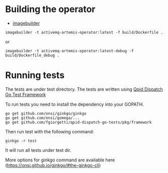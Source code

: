 # Building the operator

- [imagebuilder](https://github.com/openshift/imagebuilder)

```$xslt
imagebuilder -t activemq-artemis-operator:latest -f build/Dockerfile .
```

or

```$xslt
imagebuilder -t activemq-artemis-operator:latest-debug -f build/Dockerfile_debug .
```

# Running tests

The tests are under test directory. The tests are written using 
[Qpid Dispatch Go Test Framework](https://github.com/fgiorgetti/qpid-dispatch-go-tests)

To run tests you need to install the dependency into your GOPATH.

```$xslt
go get github.com/onsi/ginkgo/ginkgo
go get github.com/onsi/gomega/...
go get github.com/fgiorgetti/qpid-dispatch-go-tests/pkg/framework
```

Then run test with the following command:

```$xslt
ginkgo -r test
```

It will run all tests under test dir.

More options for ginkgo command are available here
(https://onsi.github.io/ginkgo/#the-ginkgo-cli)
